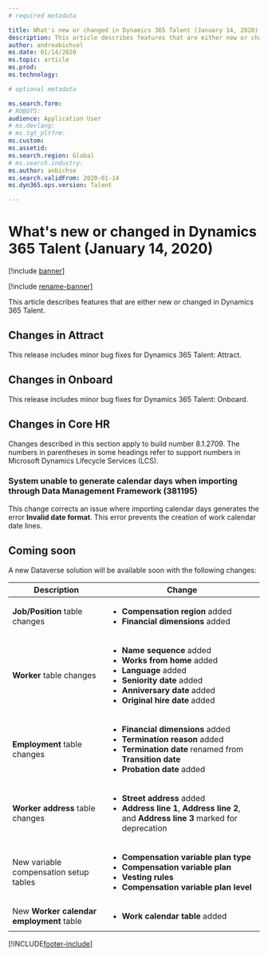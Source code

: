 ```yaml
---
# required metadata

title: What's new or changed in Dynamics 365 Talent (January 14, 2020)
description: This article describes features that are either new or changed in Microsoft Dynamics 365 Talent for January 14, 2020.
author: andreabichsel
ms.date: 01/14/2020
ms.topic: article
ms.prod: 
ms.technology: 

# optional metadata

ms.search.form: 
# ROBOTS: 
audience: Application User
# ms.devlang: 
# ms.tgt_pltfrm: 
ms.custom: 
ms.assetid: 
ms.search.region: Global
# ms.search.industry: 
ms.author: anbichse
ms.search.validFrom: 2020-01-14
ms.dyn365.ops.version: Talent

---
```

# What's new or changed in Dynamics 365 Talent (January 14, 2020)

[!include [banner](includes/banner.md)]

[!include [rename-banner](~/includes/cc-data-platform-banner.md)]

This article describes features that are either new or changed in Dynamics 365 Talent.

## Changes in Attract

This release includes minor bug fixes for Dynamics 365 Talent: Attract.

## Changes in Onboard

This release includes minor bug fixes for Dynamics 365 Talent: Onboard.

## Changes in Core HR

Changes described in this section apply to build number 8.1.2709. The numbers in parentheses in some headings refer to support numbers in Microsoft Dynamics Lifecycle Services (LCS).

### System unable to generate calendar days when importing through Data Management Framework (381195)

This change corrects an issue where importing calendar days generates the error **Invalid date format**. This error prevents the creation of work calendar date lines.

## Coming soon

A new Dataverse solution will be available soon with the following changes:

| Description | Change |
| --- | --- |
| **Job/Position** table changes | <ul><li>**Compensation region** added</li><li>**Financial dimensions** added</li></ul> |
| **Worker** table changes | <ul><li>**Name sequence** added</li><li>**Works from home** added</li><li>**Language** added</li><li>**Seniority date** added</li><li>**Anniversary date** added</li><li>**Original hire date** added</li></ul> |
| **Employment** table changes | <ul><li>**Financial dimensions** added</li><li>**Termination reason** added</li><li>**Termination date** renamed from **Transition date**</li><li>**Probation date** added</li></ul> |
| **Worker address** table changes | <ul><li>**Street address** added</li><li>**Address line 1**, **Address line 2**, and **Address line 3** marked for deprecation</li></ul> |
| New variable compensation setup tables | <ul><li>**Compensation variable plan type**</li><li>**Compensation variable plan**</li><li>**Vesting rules**</li><li>**Compensation variable plan level**</li></ul> |
| New **Worker calendar employment** table | <ul><li>**Work calendar table** added</li></ul> |


[!INCLUDE[footer-include](../includes/footer-banner.md)]